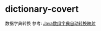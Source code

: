 # dictionary-covert
数据字典转换
参考: [Java数组字典自动转换映射](https://blog.csdn.net/m0_37354578/article/details/117351754?spm=1001.2101.3001.6650.10&utm_medium=distribute.pc_relevant.none-task-blog-2%7Edefault%7EBlogCommendFromBaidu%7Edefault-10-117351754-blog-121980404.pc_relevant_downloadblacklistv1&depth_1-utm_source=distribute.pc_relevant.none-task-blog-2%7Edefault%7EBlogCommendFromBaidu%7Edefault-10-117351754-blog-121980404.pc_relevant_downloadblacklistv1&utm_relevant_index=14)
